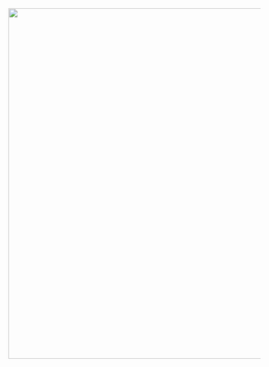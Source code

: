 <img src="https://user-images.githubusercontent.com/81015704/118218200-f5bdcd80-b4b1-11eb-9c70-9915325d8b36.png" width="1000" height="700">
